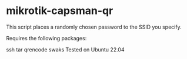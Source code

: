 # mikrotik-capsman-qr

This script places a randomly chosen password to the SSID you specify.

Requires the following packages:

ssh
tar
qrencode
swaks
Tested on Ubuntu 22.04
